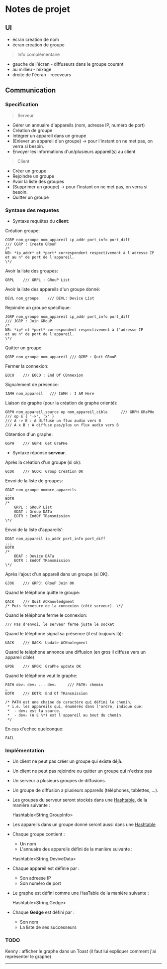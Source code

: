 
# Notes de projet #

## UI ##

- écran creation de nom
- écran creation de groupe

> Info complémentaire

* gauche de l'écran - diffuseurs dans le groupe courant
* au millieu - mixage
* droite de l'écran - receveurs

## Communication ##

### Specification ###

> Serveur

- Gérer un annuaire d'appareils (nom, adresse IP, numéro de port)
- Création de groupe
- Intégrer un appareil dans un groupe
- (Enlever un appareil d'un groupe) → pour l'instant on ne met pas, on verra si besoin.
- Envoyer les informations d'un/plusieurs appareil(s) au client

> Client

- Créer un groupe
- Rejoindre un groupe
- Avoir la liste des groupes
- (Supprimer un groupe) → pour l'instant on ne met pas, on verra si besoin.
- Quitter un groupe


### Syntaxe des requetes ###


 - Syntaxe requêtes du **client**:

Création groupe:

    CGRP nom_groupe nom_appareil ip_addr port_info port_diff
    /// CGRP : Create GRouP
    /*
    NB: *ip_addr* et *port* correspondent respectivement à l'adresse IP
    et au n° de port de l'appareil.
    \*/

Avoir la liste des groupes:

    GRPL    /// GRPL : GRouP List

Avoir la liste des appareils d'un groupe donné:

    DEVL nom_groupe    /// DEVL: Device List

Rejoindre un groupe spécifique:

    JGRP nom_groupe nom_appareil ip_addr port_info port_diff
    /// JGRP : Join GRouP
    /*
    NB: *ip* et *port* correspondent respectivement à l'adresse IP
    et au n° de port de l'appareil.
    \*/

Quitter un groupe:

    QGRP nom_groupe nom_appareil /// QGRP : Quit GRouP

Fermer la connexion:

    EOCO    /// EOCO : End Of COnnexion


Signalement de présence:

    IAMH nom_appareil	/// IAMH : I AM Here

Liaison de graphe (pour la création de graphe orienté):

	GRPH nom_appareil_source op nom_appareil_cible		/// GRPH GRaPHe
	/// op ∈ { '->', 'x' }
	/// A -> B : A diffuse un flux audio vers B
	/// A x B : A diffuse pas/plus un flux audio vers B

Obtention d'un graphe:

	GGPH	/// GGPH: Get GraPHe



 - Syntaxe réponse **serveur**.

Après la création d'un groupe (si ok):

    GCOK    /// GCOK: Group Creation OK

Envoi de la liste de groupes:

    GDAT nom_groupe nombre_appareils
    ...
    EOTR
    /*
        GRPL : GRouP List
        GDAT : Group DATa
        EOTR : EndOf TRansmission
    \*/


Envoi de la liste d'appareils':

    DDAT nom_appareil ip_addr port_info port_diff
    ...
    EOTR
    /*
        DDAT : Device DATa
        EOTR : EndOf TRansmission
    \*/

Après l'ajout d'un appareil dans un groupe (si OK).

    GJOK    /// GRPJ: GRouP Join OK


Quand le téléphone quitte le groupe:

    QACK    /// Quit ACKnowledgment
    /* Puis fermeture de la connexion (côté serveur). \*/

Quand le téléphone ferme le connexion:

    /// Pas d'envoi, le serveur ferme juste le socket

Quand le téléphone signal sa présence (il est toujours là):

	UACK	/// UACK: Update ACKnolegment

Quand le teléphone annonce une diffusion (en gros il diffuse vers un appareil cible)

	GPOk	/// GPOK: GraPhe update OK

Quand le téléphone veut le graphe:

	PATH dev₁ dev₂ ... devₙ		/// PATH: chemin
	…
	EOTR	/// EOTR: End Of TRansmission

	/* PATH est une chaine de caractère qui défini le chemin, 
	 * i.e. les appareils qui, énumérés dans l'ordre, indique que:
	 *	- dev₁ est la source.
	 *	- devₙ (n ∈ ℕ*) est l'appareil au bout du chemin.
	 */

En cas d'echec quelconque:

    FAIL

### Implémentation ###

 - Un client ne peut pas créer un groupe qui existe déjà.
 - Un client ne peut pas rejoindre ou quitter un groupe qui n'existe pas
 - Un serveur a plusieurs groupes de diffusions.
 - Un groupe de diffusion a plusieurs appareils (téléphones, tablettes, ...).
 - Les groupes du serveur seront stockés dans une [Hashtable][1], de la manière suivante :


    Hashtable<String,GroupInfo>

 - Les appareils dans un groupe donné seront aussi dans une [Hashtable][1]

 - Chaque groupe contient :
    * Un nom
    * L'annuaire des appareils défini de la manière suivante :


    Hashtable<String,DeviveData>

 - Chaque appareil est définie par :
    * Son adreese IP
    * Son numéro de port

 - Le graphe est défini comme une HasTable de la manière suivante :
	
	
	Hashtable<String,Gedge>

 - Chaque **Gedge** est défini par :
	* Son nom
	* La liste de ses successeurs

	
### TODO ###

Kenny : afficher le graphe dans un Toast (il faut lui expliquer comment j'ai représenter le graphe)

---
[1]: https://docs.oracle.com/javase/7/docs/api/java/util/Hashtable.html
